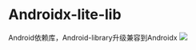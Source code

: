 # Androidx-lite-lib
Android依赖库，Android-library升级兼容到Androidx
[![](https://jitpack.io/v/AndroidCoderPeng/Androidx-lite-lib.svg)](https://jitpack.io/#AndroidCoderPeng/Androidx-lite-lib)
